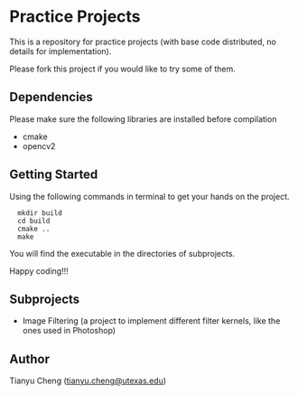 Practice Projects
=================
This is a repository for practice projects (with base code distributed, no details for implementation).

Please fork this project if you would like to try some of them.

Dependencies
------------
Please make sure the following libraries are installed before compilation

+ cmake
+ opencv2

Getting Started
---------------
Using the following commands in terminal to get your hands on the project.

```
  mkdir build
  cd build
  cmake ..
  make
```

You will find the executable in the directories of subprojects.

Happy coding!!!

Subprojects
-----------

+ Image Filtering (a project to implement different filter kernels, like the ones used in Photoshop)


Author
------
Tianyu Cheng (tianyu.cheng@utexas.edu)
